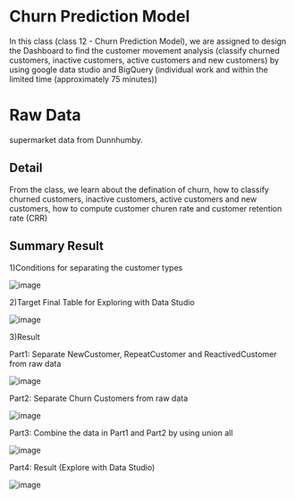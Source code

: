 
# Churn Prediction Model

In this class (class 12 - Churn Prediction Model), 
we are assigned to design the Dashboard to find the customer movement analysis (classify churned customers, inactive customers, active customers and new customers) by using google data studio and BigQuery (individual work and within the limited time (approximately 75 minutes))


# Raw Data
supermarket data from Dunnhumby.


## Detail
From the class, we learn about the defination of churn, how to classify churned customers, inactive customers, active customers and new customers, how to compute customer churen rate and customer retention rate (CRR)

## Summary Result
1)Conditions for separating the customer types


![image](https://user-images.githubusercontent.com/71161635/147447961-7f609760-c7ce-442c-9c9b-f3c0a7aae5f1.png)



2)Target Final Table for Exploring with Data Studio


![image](https://user-images.githubusercontent.com/71161635/147447749-f3fe4a08-a12a-40c3-87c1-1030d427f4e3.png)



3)Result

Part1: Separate NewCustomer, RepeatCustomer and ReactivedCustomer from raw data


![image](https://user-images.githubusercontent.com/71161635/147447797-576f9e3d-c720-4dee-8248-b376310f997c.png)


Part2: Separate Churn Customers from raw data


![image](https://user-images.githubusercontent.com/71161635/147447822-01ab5875-c70c-4c96-8342-5e5a7be9dbe8.png)


Part3: Combine the data in Part1 and Part2 by using union all


![image](https://user-images.githubusercontent.com/71161635/147447853-7de025d5-dc54-4e1d-9a5b-f0bbbd8e94da.png)


Part4: Result (Explore with Data Studio)


![image](https://user-images.githubusercontent.com/71161635/147447867-34afcffd-7390-47c4-a1a0-2cbb119199d9.png)

